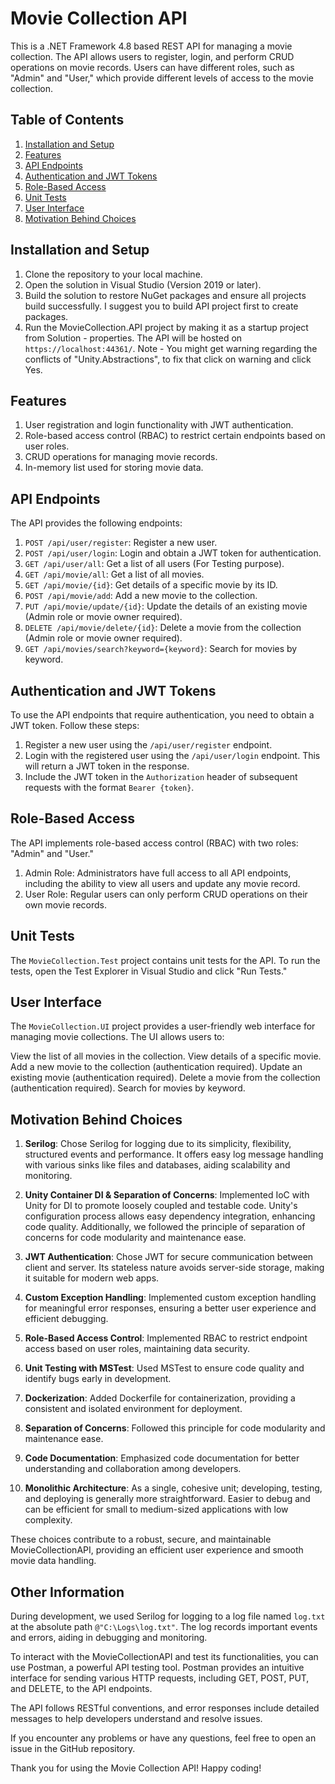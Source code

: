 # Movie Collection API

This is a .NET Framework 4.8 based REST API for managing a movie collection. The API allows users to register, login, and perform CRUD operations on movie records. Users can have different roles, such as "Admin" and "User," which provide different levels of access to the movie collection.

## Table of Contents

1. [Installation and Setup](#installation-and-setup)
2. [Features](#features)
3. [API Endpoints](#api-endpoints)
4. [Authentication and JWT Tokens](#authentication-and-jwt-tokens)
5. [Role-Based Access](#role-based-access)
6. [Unit Tests](#unit-tests)
7. [User Interface](#user-interface)
8. [Motivation Behind Choices](#motivation-behind-choices)

## Installation and Setup

1. Clone the repository to your local machine.
2. Open the solution in Visual Studio (Version 2019 or later).
3. Build the solution to restore NuGet packages and ensure all projects build successfully. I suggest you to build API project first to create packages.
4. Run the MovieCollection.API project by making it as a startup project from Solution - properties. The API will be hosted on `https://localhost:44361/`.
Note - You might get warning regarding the conflicts of "Unity.Abstractions", to fix that click on warning and click Yes.


 ## Features
1. User registration and login functionality with JWT authentication.
2. Role-based access control (RBAC) to restrict certain endpoints based on user roles.
3. CRUD operations for managing movie records.
4. In-memory list used for storing movie data.

## API Endpoints

The API provides the following endpoints:

1. `POST /api/user/register`: Register a new user.
2. `POST /api/user/login`: Login and obtain a JWT token for authentication.
3. `GET /api/user/all`: Get a list of all users (For Testing purpose).
4. `GET /api/movie/all`: Get a list of all movies.
5. `GET /api/movie/{id}`: Get details of a specific movie by its ID.
6. `POST /api/movie/add`: Add a new movie to the collection.
7. `PUT /api/movie/update/{id}`: Update the details of an existing movie (Admin role or movie owner required).
8. `DELETE /api/movie/delete/{id}`: Delete a movie from the collection (Admin role or movie owner required).
9. `GET /api/movies/search?keyword={keyword}`: Search for movies by keyword.

## Authentication and JWT Tokens

To use the API endpoints that require authentication, you need to obtain a JWT token. Follow these steps:

1. Register a new user using the `/api/user/register` endpoint.
2. Login with the registered user using the `/api/user/login` endpoint. This will return a JWT token in the response.
3. Include the JWT token in the `Authorization` header of subsequent requests with the format `Bearer {token}`.

## Role-Based Access

The API implements role-based access control (RBAC) with two roles: "Admin" and "User."

1. Admin Role: Administrators have full access to all API endpoints, including the ability to view all users and update any movie record.
2. User Role: Regular users can only perform CRUD operations on their own movie records.

## Unit Tests

The `MovieCollection.Test` project contains unit tests for the API. To run the tests, open the Test Explorer in Visual Studio and click "Run Tests."

## User Interface

The `MovieCollection.UI` project provides a user-friendly web interface for managing movie collections. The UI allows users to:

View the list of all movies in the collection.
View details of a specific movie.
Add a new movie to the collection (authentication required).
Update an existing movie (authentication required).
Delete a movie from the collection (authentication required).
Search for movies by keyword.

## Motivation Behind Choices

1. **Serilog**: Chose Serilog for logging due to its simplicity, flexibility, structured events and performance. It offers easy log message handling with various sinks like files and databases, aiding scalability and monitoring.

2. **Unity Container DI & Separation of Concerns**: Implemented IoC with Unity for DI to promote loosely coupled and testable code. Unity's configuration process allows easy dependency integration, enhancing code quality. Additionally, we followed the principle of separation of concerns for code modularity and maintenance ease.

3. **JWT Authentication**: Chose JWT for secure communication between client and server. Its stateless nature avoids server-side storage, making it suitable for modern web apps.

4. **Custom Exception Handling**: Implemented custom exception handling for meaningful error responses, ensuring a better user experience and efficient debugging.

5. **Role-Based Access Control**: Implemented RBAC to restrict endpoint access based on user roles, maintaining data security.

6. **Unit Testing with MSTest**: Used MSTest to ensure code quality and identify bugs early in development.

7. **Dockerization**: Added Dockerfile for containerization, providing a consistent and isolated environment for deployment.

8. **Separation of Concerns**: Followed this principle for code modularity and maintenance ease.

9. **Code Documentation**: Emphasized code documentation for better understanding and collaboration among developers.

10. **Monolithic Architecture**: As a single, cohesive unit; developing, testing, and deploying is generally more straightforward. Easier to debug and can be efficient for small to medium-sized applications with low complexity. 

These choices contribute to a robust, secure, and maintainable MovieCollectionAPI, providing an efficient user experience and smooth movie data handling.

## Other Information

During development, we used Serilog for logging to a log file named `log.txt` at the absolute path `@"C:\Logs\log.txt"`. The log records important events and errors, aiding in debugging and monitoring.

To interact with the MovieCollectionAPI and test its functionalities, you can use Postman, a powerful API testing tool. Postman provides an intuitive interface for sending various HTTP requests, including GET, POST, PUT, and DELETE, to the API endpoints.

The API follows RESTful conventions, and error responses include detailed messages to help developers understand and resolve issues.

If you encounter any problems or have any questions, feel free to open an issue in the GitHub repository.

Thank you for using the Movie Collection API! Happy coding!
